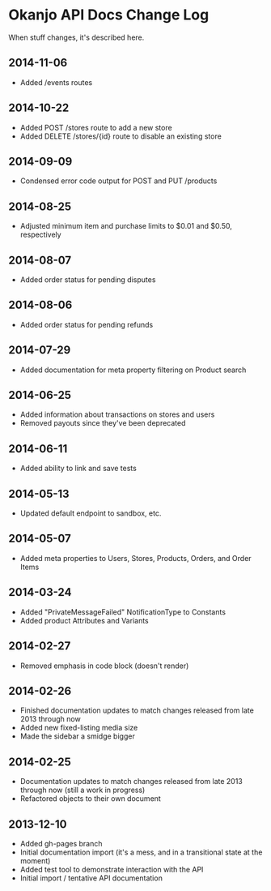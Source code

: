 
# Okanjo API Docs Change Log

When stuff changes, it's described here.

## 2014-11-06
 * Added /events routes

## 2014-10-22
 * Added POST /stores route to add a new store
 * Added DELETE /stores/{id} route to disable an existing store

## 2014-09-09
 * Condensed error code output for POST and PUT /products

## 2014-08-25
 * Adjusted minimum item and purchase limits to $0.01 and $0.50, respectively

## 2014-08-07
 * Added order status for pending disputes

## 2014-08-06
 * Added order status for pending refunds

## 2014-07-29
 * Added documentation for meta property filtering on Product search

## 2014-06-25
 * Added information about transactions on stores and users
 * Removed payouts since they've been deprecated

## 2014-06-11
 * Added ability to link and save tests

## 2014-05-13
 * Updated default endpoint to sandbox, etc.

## 2014-05-07
 * Added meta properties to Users, Stores, Products, Orders, and Order Items

## 2014-03-24
 * Added "PrivateMessageFailed" NotificationType to Constants
 * Added product Attributes and Variants

## 2014-02-27
 * Removed emphasis in code block (doesn't render)

## 2014-02-26
 * Finished documentation updates to match changes released from late 2013 through now
 * Added new fixed-listing media size
 * Made the sidebar a smidge bigger

## 2014-02-25
 * Documentation updates to match changes released from late 2013 through now (still a work in progress)
 * Refactored objects to their own document

## 2013-12-10
 * Added gh-pages branch
 * Initial documentation import (it's a mess, and in a transitional state at the moment)
 * Added test tool to demonstrate interaction with the API
 * Initial import / tentative API documentation